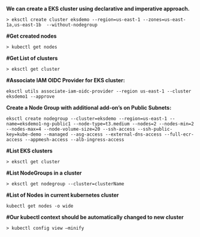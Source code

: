 **We can create a EKS cluster using declarative and imperative approach.** 

```> eksctl create cluster eksdemo --region=us-east-1 --zones=us-east-1a,us-east-1b  --without-nodegroup```

**#Get created nodes**

```> kubectl get nodes```

**#Get List of clusters**

```> eksctl get cluster```

**#Associate IAM OIDC Provider for EKS cluster:**

```eksctl utils associate-iam-oidc-provider --region us-east-1 --cluster eksdemo1 --approve```

**Create a Node Group with additional add-on’s on Public Subnets:**

``` eksctl create nodegroup --cluster=eksdemo --region=us-east-1 --name=eksdemo1-ng-public1 --node-type=t3.medium --nodes=2 --nodes-min=2 --nodes-max=4 --node-volume-size=20 --ssh-access --ssh-public-key=kube-demo --managed --asg-access --external-dns-access --full-ecr-access --appmesh-access --alb-ingress-access ```

**#List EKS clusters**

```> eksctl get cluster```

**#List NodeGroups in a cluster**

```> eksctl get nodegroup --cluster=clusterName```

**#List of Nodes in current kubernetes cluster**

```kubectl get nodes -o wide```

**#Our kubectl context should be automatically changed to new cluster**

```> kubectl config view –minify```
